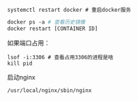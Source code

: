 ```shell
systemctl restart docker # 重启docker服务
```

```dockerfile
docker ps -a # 查看历史镜像
docker restart [CONTAINER ID]
```

如果端口占用：

```shell
lsof -i:3306 # 查看占用3306的进程是啥
kill pid
```

启动nginx

```shell
/usr/local/nginx/sbin/nginx
```

